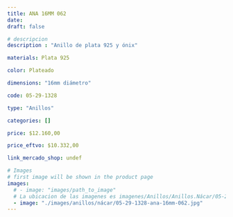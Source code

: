```yaml
---
title: ANA 16MM 062
date: 
draft: false

# descripcion
description : "Anillo de plata 925 y ónix"

materials: Plata 925

color: Plateado

dimensions: "16mm diámetro"

code: 05-29-1328

type: "Anillos"

categories: []

price: $12.160,00

price_eftvo: $10.332,00

link_mercado_shop: undef

# Images
# first image will be shown in the product page
images:
  # - image: "images/path_to_image"
  # La ubicacion de las imagenes es imagenes/Anillos/Anillos.Nácar/05-29-1328-ana-16mm-062
  - image: "./images/anillos/nácar/05-29-1328-ana-16mm-062.jpg"
---
```


